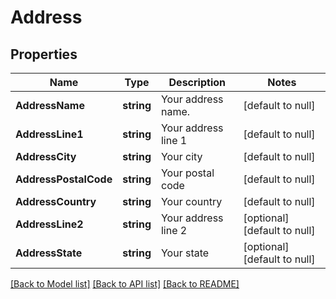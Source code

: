 # Address

## Properties
Name | Type | Description | Notes
------------ | ------------- | ------------- | -------------
**AddressName** | **string** | Your address name. | [default to null]
**AddressLine1** | **string** | Your address line 1 | [default to null]
**AddressCity** | **string** | Your city | [default to null]
**AddressPostalCode** | **string** | Your postal code | [default to null]
**AddressCountry** | **string** | Your country | [default to null]
**AddressLine2** | **string** | Your address line 2 | [optional] [default to null]
**AddressState** | **string** | Your state | [optional] [default to null]

[[Back to Model list]](../README.md#documentation-for-models) [[Back to API list]](../README.md#documentation-for-api-endpoints) [[Back to README]](../README.md)


